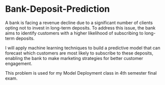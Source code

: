 # Bank-Deposit-Prediction
A bank is facing a revenue decline due to a significant number of clients opting not to invest in long-term deposits. To address this issue, the bank aims to identify customers with a higher likelihood of subscribing to long-term deposits. 

I will apply machine learning techniques to build a predictive model that can forecast which customers are most likely to subscribe to these deposits, enabling the bank to make marketing strategies for better customer engagement.


This problem is used for my Model Deployment class in 4th semester final exam. 
